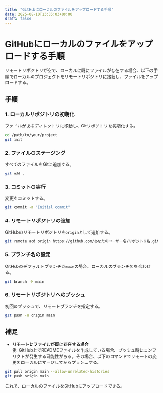 ```yaml
---
title: "GitHubにローカルのファイルをアップロードする手順"
date: 2025-08-10T13:55:03+09:00
draft: false
---
```


# GitHubにローカルのファイルをアップロードする手順

リモートリポジトリが空で、ローカルに既にファイルが存在する場合、以下の手順でローカルのプロジェクトをリモートリポジトリに接続し、ファイルをアップロードする。

## 手順

### 1. ローカルリポジトリの初期化

ファイルがあるディレクトリに移動し、Gitリポジトリを初期化する。

```bash
cd /path/to/your/project  
git init
```

### 2. ファイルのステージング

すべてのファイルをGitに追加する。

```bash
git add .
```

### 3. コミットの実行

変更をコミットする。

```bash
git commit -m "Initial commit"
```

### 4. リモートリポジトリの追加

GitHubのリモートリポジトリを`origin`として追加する。

```bash
git remote add origin https://github.com/あなたのユーザー名/リポジトリ名.git
```

### 5. ブランチ名の設定

GitHubのデフォルトブランチが`main`の場合、ローカルのブランチ名を合わせる。

```bash
git branch -M main
```

### 6. リモートリポジトリへのプッシュ

初回のプッシュで、リモートブランチを指定する。

```bash
git push -u origin main
```

## 補足

- **リモートにファイルが既に存在する場合**  
  例: GitHub上でREADMEファイルを作成している場合、プッシュ時にコンフリクトが発生する可能性がある。その場合、以下のコマンドでリモートの変更をローカルにマージしてからプッシュする。

```bash
git pull origin main --allow-unrelated-histories  
git push origin main
```

これで、ローカルのファイルをGitHubにアップロードできる。
